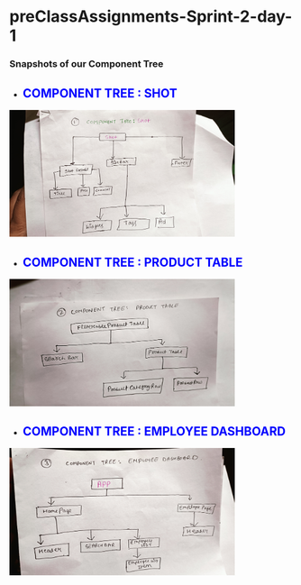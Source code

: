 # preClassAssignments-Sprint-2-day-1
### Snapshots of our Component Tree
- ## <span style="color:blue">COMPONENT TREE : SHOT </span>
<img width="400" alt="COMPONENT TREE : SHOT" src="img-1.jpg">

- ## <span style="color:blue">COMPONENT TREE : PRODUCT TABLE </span>
<img width="400" alt="COMPONENT TREE : PRODUCT TABLE" src="img-2.jpg">

- ## <span style="color:blue">COMPONENT TREE : EMPLOYEE DASHBOARD</span>
<img width="400" alt="COMPONENT TREE : EMPLOYEE DASHBOARD" src="img-3.jpg">

